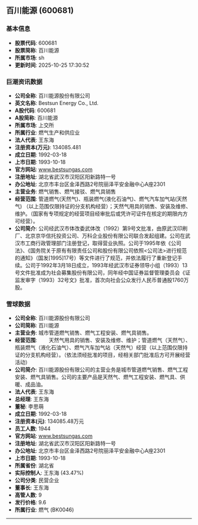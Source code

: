 ## 百川能源 (600681)

### 基本信息

- **股票代码**: 600681
- **股票简称**: 百川能源
- **所属市场**: sh
- **更新时间**: 2025-10-25 17:30:52

### 巨潮资讯数据

- **公司全称**: 百川能源股份有限公司
- **英文名称**: Bestsun Energy Co., Ltd.
- **A股代码**: 600681
- **A股简称**: 百川能源
- **所属市场**: 上交所
- **所属行业**: 燃气生产和供应业
- **法人代表**: 王东海
- **注册资本(万元)**: 134085.481
- **成立日期**: 1992-03-18
- **上市日期**: 1993-10-18
- **官方网站**: www.bestsungas.com
- **注册地址**: 湖北省武汉市汉阳区阳新路特一号
- **办公地址**: 北京市丰台区金泽西路2号院丽泽平安金融中心A座2301
- **主营业务**: 燃气销售、燃气接驳、燃气具销售
- **经营范围**: 管道燃气(天然气)、瓶装燃气(液化石油气)、燃气汽车加气站(天然气) （以上范围仅限持证的分支机构经营）；天然气用具的销售、安装及维修、维护。（国家有专项规定的经营项目经审批后或凭许可证件在核定的期限内方可经营）。
- **公司简介**: 公司经武汉市体改委武体改（1992）第9号文批准，由原武汉印刷厂、北京京华信托投资公司、万科企业股份有限公司联合发起组建。公司在武汉市工商行政管理部门注册登记，取得营业执照。公司于1995年依《公司法》、《国务院关于原有有限责任公司和股份有限公司依照<公司法>进行规范的通知》（国发[1995]17号）等文件进行了规范，并依法履行了重新登记手续。公司于1992年3月18日成立，1993年经武汉市证券领导小组（1993）13号文件批准成为社会募集股份有限公司，同年经中国证券监督管理委员会《证监发审字（1993）32号文》批准，首次向社会公众发行人民币普通股1760万股。

### 雪球数据

- **公司全称**: 百川能源股份有限公司
- **公司简称**: 百川能源
- **主营业务**: 城市管道燃气销售、燃气工程安装、燃气具销售。
- **经营范围**: 　　天然气用具的销售、安装及维修、维护；管道燃气（天然气）、瓶装燃气（液化石油气）、燃气汽车加气站（天然气）经营（以上范围仅限持证的分支机构经营）。（依法须经批准的项目，经相关部门批准后方可开展经营活动）
- **公司简介**: 百川能源股份有限公司的主营业务是城市管道燃气销售、燃气工程安装、燃气具销售。公司的主要产品是天然气、燃气工程安装、燃气具、供暖、成品油。
- **法人代表**: 王东海
- **总经理**: 王东海
- **董秘**: 李思萌
- **成立日期**: 1992-03-18
- **注册资本(元)**: 134085.48万元
- **员工人数**: 1944
- **官方网站**: www.bestsungas.com
- **注册地址**: 湖北省武汉市汉阳区阳新路特一号
- **办公地址**: 北京市丰台区金泽西路2号院丽泽平安金融中心A座2301
- **上市日期**: 1993-10-18
- **所属省份**: 湖北省
- **实际控制人**: 王东海 (43.47%)
- **公司分类**: 民营企业
- **董事长**: 王东海
- **高管人数**: 9
- **发行价格**: 9.6
- **所属行业**: 燃气 (BK0046)

---